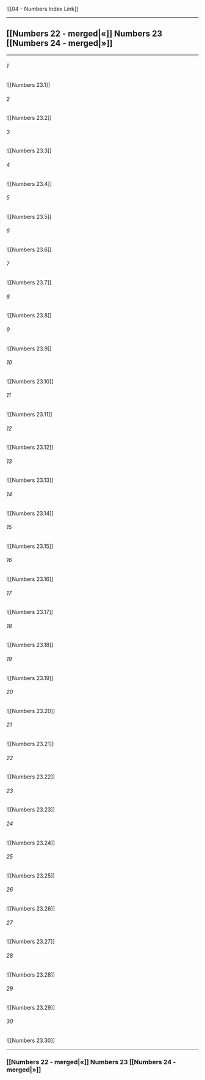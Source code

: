 ![[04 - Numbers Index Link]]

---
##  [[Numbers 22 - merged|«]] Numbers 23 [[Numbers 24 - merged|»]]

---

###### 1
![[Numbers 23.1]] 

###### 2
![[Numbers 23.2]] 

###### 3
![[Numbers 23.3]] 

###### 4
![[Numbers 23.4]]

###### 5 
![[Numbers 23.5]] 

###### 6
![[Numbers 23.6]] 

###### 7
![[Numbers 23.7]] 

###### 8
![[Numbers 23.8]] 

###### 9
![[Numbers 23.9]] 

###### 10
![[Numbers 23.10]] 

###### 11
![[Numbers 23.11]] 

###### 12
![[Numbers 23.12]]

###### 13
![[Numbers 23.13]] 

###### 14
![[Numbers 23.14]] 

###### 15
![[Numbers 23.15]]

###### 16
![[Numbers 23.16]] 

###### 17
![[Numbers 23.17]]

###### 18
![[Numbers 23.18]] 

###### 19
![[Numbers 23.19]] 

###### 20
![[Numbers 23.20]]

###### 21
![[Numbers 23.21]] 

###### 22
![[Numbers 23.22]] 

###### 23
![[Numbers 23.23]]

###### 24
![[Numbers 23.24]] 

###### 25
![[Numbers 23.25]]

###### 26
![[Numbers 23.26]] 

###### 27
![[Numbers 23.27]] 

###### 28
![[Numbers 23.28]]

###### 29
![[Numbers 23.29]] 

###### 30
![[Numbers 23.30]] 


---
###  [[Numbers 22 - merged|«]] Numbers 23 [[Numbers 24 - merged|»]]